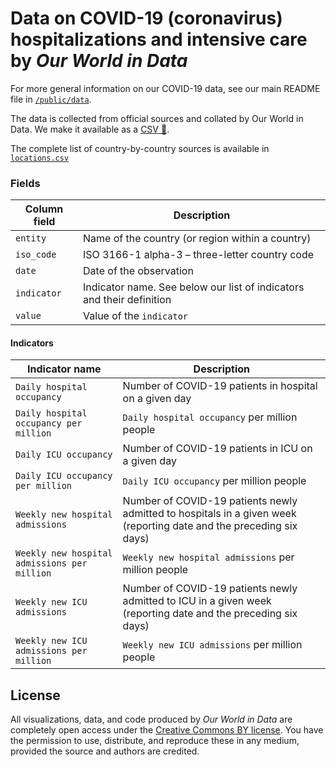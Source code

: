 # Data on COVID-19 (coronavirus) hospitalizations and intensive care by _Our World in Data_

For more general information on our COVID-19 data, see our main README file in [`/public/data`](https://github.com/owid/covid-19-data/tree/master/public/data).

The data is collected from official sources and collated by Our World in Data. We make it available as a [CSV 💾](covid-hospitalizations.csv).

The complete list of country-by-country sources is available in [`locations.csv`](https://github.com/owid/covid-19-data/blob/master/public/data/hospitalizations/locations.csv)


### Fields

| Column field | Description                                                                  |
|--------------|------------------------------------------------------------------------------|
| `entity`     | Name of the country (or region within a country)                            |
| `iso_code`   | ISO 3166-1 alpha-3 – three-letter country code |
| `date`       | Date of the observation                                                     |
| `indicator`  | Indicator name. See below our list of indicators and their definition |
| `value`      | Value of the `indicator` |

#### Indicators

| Indicator name | Description |
|----------------|-------------|
| `Daily hospital occupancy`                      | Number of COVID-19 patients in hospital on a given day |
| `Daily hospital occupancy per million`          | `Daily hospital occupancy` per million people |
| `Daily ICU occupancy`                           | Number of COVID-19 patients in ICU on a given day |
| `Daily ICU occupancy per million`               | `Daily ICU occupancy` per million people |
| `Weekly new hospital admissions`                 | Number of COVID-19 patients newly admitted to hospitals in a given week (reporting date and the preceding six days) |
| `Weekly new hospital admissions per million`     | `Weekly new hospital admissions` per million people |
| `Weekly new ICU admissions`                      | Number of COVID-19 patients newly admitted to ICU in a given week (reporting date and the preceding six days) |
| `Weekly new ICU admissions per million`          | `Weekly new ICU admissions` per million people |


## License

All visualizations, data, and code produced by _Our World in Data_ are completely open access under the [Creative Commons BY license](https://creativecommons.org/licenses/by/4.0/). You have the permission to use, distribute, and reproduce these in any medium, provided the source and authors are credited.
